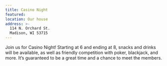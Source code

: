 ```yaml
---
title: Casino Night
featured:
location: Our house
address: >-
  114 N. Orchard St.
  Madison, WI 53715
---
```


Join us for Casino Night! Starting at 6 and ending at 8, snacks and drinks will be available, as well as friendly competition with poker, blackjack, and more. It’s guaranteed to be a great time and a chance to meet the members.